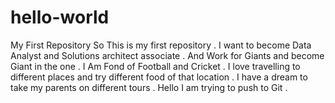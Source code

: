 # hello-world
My First Repository
So This is my first repository .
I want to become Data Analyst and Solutions architect associate .
And Work for Giants and become Giant in the one .
I Am Fond of Football and Cricket .
I love travelling to different places and try different food of that location .
I have a dream to take my parents on different tours .
Hello I am trying to push to Git .
 
